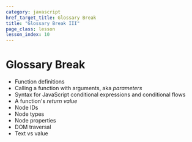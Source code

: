 ```yaml
---
category: javascript
href_target_title: Glossary Break
title: "Glossary Break III"
page_class: lesson
lesson_index: 10
---
```


# Glossary Break

* Function definitions
* Calling a function with arguments, aka _parameters_
* Syntax for JavaScript conditional expressions and conditional flows
* A function's _return value_
* Node IDs
* Node types
* Node properties
* DOM traversal
* Text vs value
